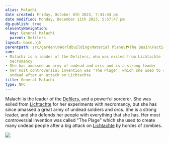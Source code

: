 ```yaml
---
alias: Malachi
date created: Friday, October 6th 2023, 7:41:44 pm
date modified: Monday, December 11th 2023, 5:57:47 pm
dg-publish: true
eleventyNavigation:
  key: General Malachi
  parent: Defilers
layout: base.njk
parentpath: src/garden\🌐Worldbuilding\Material Plane\🏞️The Basin\Factions\Defilers/Defilers.md
sum:
- Malachi is a leader of the Defilers, who was exiled from Lichtachte for practicing
  necromancy
- She has amassed an army of undead and orcs and is a strong leader
- her most controversial invention was "The Plage", which she used to create many
  undead after an attack on Lichtachte
title: General Malachi
type: NPC
---
```


Malachi is the leader of the [Defilers](/garden/%F0%9F%8C%90Worldbuilding%5CMaterial%20Plane%5C%F0%9F%8F%9E%EF%B8%8FThe%20Basin%5CFactions%5CDefilers/Defilers), and a powerful sorcerer. She was exiled from [Lichtachte](/garden/%F0%9F%8C%90Worldbuilding%5CMaterial%20Plane%5C%F0%9F%8F%9E%EF%B8%8FThe%20Basin%5CRegions%5CLichtachte/Lichtachte) for her experiments with necromancy, but she has since amassed a great army of undead soldiers and orcs. She is a strong leader, and she defends her people with everything that she has. Her most controversial invention was called "The Plage" which she used to create many undead people after a big attack on [Lichtachte](/garden/%F0%9F%8C%90Worldbuilding%5CMaterial%20Plane%5C%F0%9F%8F%9E%EF%B8%8FThe%20Basin%5CRegions%5CLichtachte/Lichtachte) by hordes of zombies.

![](/static/Placeholder.png)